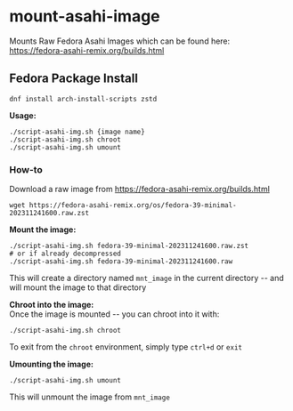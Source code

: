 # mount-asahi-image

Mounts Raw Fedora Asahi Images which can be found here:  
https://fedora-asahi-remix.org/builds.html


## Fedora Package Install
```dnf install arch-install-scripts zstd```

**Usage:**
```
./script-asahi-img.sh {image name}
./script-asahi-img.sh chroot
./script-asahi-img.sh umount
```


### How-to
Download a raw image from https://fedora-asahi-remix.org/builds.html  
```
wget https://fedora-asahi-remix.org/os/fedora-39-minimal-202311241600.raw.zst
```

**Mount the image:**
```
./script-asahi-img.sh fedora-39-minimal-202311241600.raw.zst
# or if already decompressed
./script-asahi-img.sh fedora-39-minimal-202311241600.raw
```
This will create a directory named `mnt_image` in the current directory -- and will mount the image to that directory

**Chroot into the image:**  
Once the image is mounted -- you can chroot into it with:  
```
./script-asahi-img.sh chroot
```
To exit from the `chroot` environment, simply type `ctrl+d` or `exit`  

**Umounting the image:**
```
./script-asahi-img.sh umount
```
This will unmount the image from `mnt_image`  
